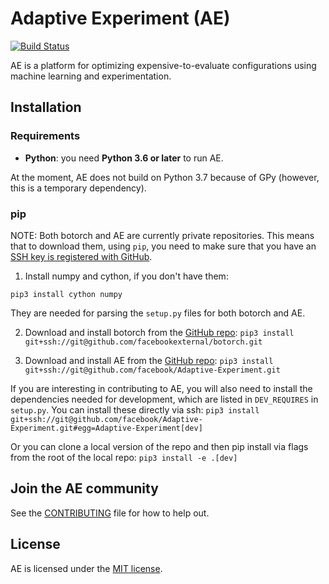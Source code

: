 # Adaptive Experiment (AE)
[![Build Status](https://travis-ci.com/facebook/Adaptive-Experiment.svg?token=m8nxq4QpA9U383aZWDyF&branch=master)](https://travis-ci.com/facebook/Adaptive-Experiment)

AE is a platform for optimizing expensive-to-evaluate configurations using machine learning and experimentation.

## Installation

### Requirements

* **Python**: you need **Python 3.6 or later** to run AE.

At the moment, AE does not build on Python 3.7 because of GPy (however, this is a temporary dependency).

### pip

NOTE: Both botorch and AE are currently private repositories. This means that to download them, using `pip`, you need to make sure that you have an [SSH key is registered with GitHub](https://help.github.com/articles/generating-a-new-ssh-key-and-adding-it-to-the-ssh-agent/).

1) Install numpy and cython, if you don't have them:

```
pip3 install cython numpy
```

They are needed for parsing the `setup.py` files for both botorch and AE.

2) Download and install botorch from the [GitHub repo](https://github.com/facebookexternal/botorch):
`pip3 install git+ssh://git@github.com/facebookexternal/botorch.git`

3) Download and install AE from the [GitHub repo](https://github.com/facebook/Adaptive-Experiment):
`pip3 install git+ssh://git@github.com/facebook/Adaptive-Experiment.git`

If you are interesting in contributing to AE, you will also need to install the
dependencies needed for development, which are listed in `DEV_REQUIRES`
in `setup.py`. You can install these directly via ssh:
`pip3 install git+ssh://git@github.com/facebook/Adaptive-Experiment.git#egg=Adaptive-Experiment[dev]`

Or you can clone a local version of the repo and then pip install via flags from
the root of the local repo:
`pip3 install -e .[dev]`

## Join the AE community

See the [CONTRIBUTING](CONTRIBUTING.md) file for how to help out.

## License

AE is licensed under the [MIT license](LICENSE.md).
